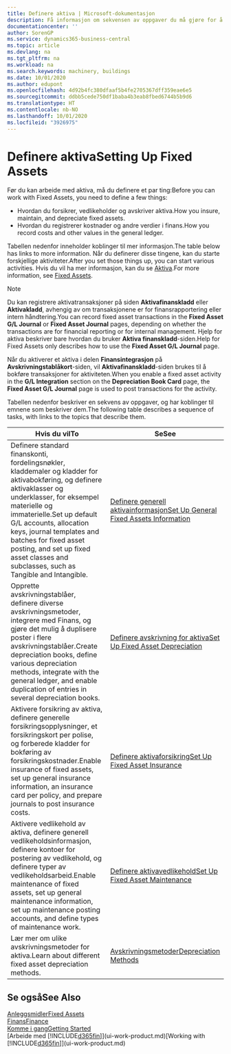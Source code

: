 ```yaml
---
title: Definere aktiva | Microsoft-dokumentasjon
description: Få informasjon om sekvensen av oppgaver du må gjøre for å definere aktiva, for eksempel maskiner eller bygninger.
documentationcenter: ''
author: SorenGP
ms.service: dynamics365-business-central
ms.topic: article
ms.devlang: na
ms.tgt_pltfrm: na
ms.workload: na
ms.search.keywords: machinery, buildings
ms.date: 10/01/2020
ms.author: edupont
ms.openlocfilehash: 4d92b4fc380dfaaf5b4fe2705367dff359eae6e5
ms.sourcegitcommit: ddbb5cede750df1baba4b3eab8fbed6744b5b9d6
ms.translationtype: HT
ms.contentlocale: nb-NO
ms.lasthandoff: 10/01/2020
ms.locfileid: "3926975"
---
```

# <a name="setting-up-fixed-assets"></a><span data-ttu-id="275c2-103">Definere aktiva</span><span class="sxs-lookup"><span data-stu-id="275c2-103">Setting Up Fixed Assets</span></span>
<span data-ttu-id="275c2-104">Før du kan arbeide med aktiva, må du definere et par ting:</span><span class="sxs-lookup"><span data-stu-id="275c2-104">Before you can work with Fixed Assets, you need to define a few things:</span></span>  

* <span data-ttu-id="275c2-105">Hvordan du forsikrer, vedlikeholder og avskriver aktiva.</span><span class="sxs-lookup"><span data-stu-id="275c2-105">How you insure, maintain, and depreciate fixed assets.</span></span>  
* <span data-ttu-id="275c2-106">Hvordan du registrerer kostnader og andre verdier i finans.</span><span class="sxs-lookup"><span data-stu-id="275c2-106">How you record costs and other values in the general ledger.</span></span>  

<span data-ttu-id="275c2-107">Tabellen nedenfor inneholder koblinger til mer informasjon.</span><span class="sxs-lookup"><span data-stu-id="275c2-107">The table below has links to more information.</span></span> <span data-ttu-id="275c2-108">Når du definerer disse tingene, kan du starte forskjellige aktiviteter.</span><span class="sxs-lookup"><span data-stu-id="275c2-108">After you set those things up, you can start various activities.</span></span> <span data-ttu-id="275c2-109">Hvis du vil ha mer informasjon, kan du se [Aktiva](fa-manage.md).</span><span class="sxs-lookup"><span data-stu-id="275c2-109">For more information, see [Fixed Assets](fa-manage.md).</span></span>  

> [!NOTE]  
>   <span data-ttu-id="275c2-110">Du kan registrere aktivatransaksjoner på siden **Aktivafinanskladd** eller **Aktivakladd**, avhengig av om transaksjonene er for finansrapportering eller intern håndtering.</span><span class="sxs-lookup"><span data-stu-id="275c2-110">You can record fixed asset transactions in the **Fixed Asset G/L Journal** or **Fixed Asset Journal** pages, depending on whether the transactions are for financial reporting or for internal management.</span></span> <span data-ttu-id="275c2-111">Hjelp for aktiva beskriver bare hvordan du bruker **Aktiva finanskladd**-siden.</span><span class="sxs-lookup"><span data-stu-id="275c2-111">Help for Fixed Assets only describes how to use the **Fixed Asset G/L Journal** page.</span></span>  

<span data-ttu-id="275c2-112">Når du aktiverer et aktiva i delen **Finansintegrasjon** på **Avskrivningstablåkort**-siden, vil **Aktivafinanskladd**-siden brukes til å bokføre transaksjoner for aktiviteten.</span><span class="sxs-lookup"><span data-stu-id="275c2-112">When you enable a fixed asset activity in the **G/L Integration** section on the **Depreciation Book Card** page, the **Fixed Asset G/L Journal** page is used to post transactions for the activity.</span></span>

<span data-ttu-id="275c2-113">Tabellen nedenfor beskriver en sekvens av oppgaver, og har koblinger til emnene som beskriver dem.</span><span class="sxs-lookup"><span data-stu-id="275c2-113">The following table describes a sequence of tasks, with links to the topics that describe them.</span></span>  

| <span data-ttu-id="275c2-114">Hvis du vil</span><span class="sxs-lookup"><span data-stu-id="275c2-114">To</span></span> | <span data-ttu-id="275c2-115">Se</span><span class="sxs-lookup"><span data-stu-id="275c2-115">See</span></span> |
| --- | --- |
| <span data-ttu-id="275c2-116">Definere standard finanskonti, fordelingsnøkler, kladdemaler og kladder for aktivabokføring, og definere aktivaklasser og underklasser, for eksempel materielle og immaterielle.</span><span class="sxs-lookup"><span data-stu-id="275c2-116">Set up default G/L accounts, allocation keys, journal templates and batches for fixed asset posting, and set up fixed asset classes and subclasses, such as Tangible and Intangible.</span></span> |[<span data-ttu-id="275c2-117">Definere generell aktivainformasjon</span><span class="sxs-lookup"><span data-stu-id="275c2-117">Set Up General Fixed Assets Information</span></span>](fa-how-setup-general.md) |
| <span data-ttu-id="275c2-118">Opprette avskrivningstablåer, definere diverse avskrivningsmetoder, integrere med Finans, og gjøre det mulig å duplisere poster i flere avskrivningstablåer.</span><span class="sxs-lookup"><span data-stu-id="275c2-118">Create depreciation books, define various depreciation methods, integrate with the general ledger, and enable duplication of entries in several depreciation books.</span></span> |[<span data-ttu-id="275c2-119">Definere avskrivning for aktiva</span><span class="sxs-lookup"><span data-stu-id="275c2-119">Set Up Fixed Asset Depreciation</span></span>](fa-how-setup-depreciation.md) |
| <span data-ttu-id="275c2-120">Aktivere forsikring av aktiva, definere generelle forsikringsopplysninger, et forsikringskort per polise, og forberede kladder for bokføring av forsikringskostnader.</span><span class="sxs-lookup"><span data-stu-id="275c2-120">Enable insurance of fixed assets, set up general insurance information, an insurance card per policy, and prepare journals to post insurance costs.</span></span> |[<span data-ttu-id="275c2-121">Definere aktivaforsikring</span><span class="sxs-lookup"><span data-stu-id="275c2-121">Set Up Fixed Asset Insurance</span></span>](fa-how-setup-insurance.md) |
| <span data-ttu-id="275c2-122">Aktivere vedlikehold av aktiva, definere generell vedlikeholdsinformasjon, definere kontoer for postering av vedlikehold, og definere typer av vedlikeholdsarbeid.</span><span class="sxs-lookup"><span data-stu-id="275c2-122">Enable maintenance of fixed assets, set up general maintenance information, set up maintenance posting accounts, and define types of maintenance work.</span></span> |[<span data-ttu-id="275c2-123">Definere aktivavedlikehold</span><span class="sxs-lookup"><span data-stu-id="275c2-123">Set Up Fixed Asset Maintenance</span></span>](fa-how-setup-maintenance.md) |
| <span data-ttu-id="275c2-124">Lær mer om ulike avskrivningsmetoder for aktiva.</span><span class="sxs-lookup"><span data-stu-id="275c2-124">Learn about different fixed asset depreciation methods.</span></span> |[<span data-ttu-id="275c2-125">Avskrivningsmetoder</span><span class="sxs-lookup"><span data-stu-id="275c2-125">Depreciation Methods</span></span>](fa-depreciation-methods.md) |

## <a name="see-also"></a><span data-ttu-id="275c2-126">Se også</span><span class="sxs-lookup"><span data-stu-id="275c2-126">See Also</span></span>
[<span data-ttu-id="275c2-127">Anleggsmidler</span><span class="sxs-lookup"><span data-stu-id="275c2-127">Fixed Assets</span></span>](fa-manage.md)  
[<span data-ttu-id="275c2-128">Finans</span><span class="sxs-lookup"><span data-stu-id="275c2-128">Finance</span></span>](finance.md)  
[<span data-ttu-id="275c2-129">Komme i gang</span><span class="sxs-lookup"><span data-stu-id="275c2-129">Getting Started</span></span>](product-get-started.md)  
<span data-ttu-id="275c2-130">[Arbeide med [!INCLUDE[d365fin](includes/d365fin_md.md)]](ui-work-product.md)</span><span class="sxs-lookup"><span data-stu-id="275c2-130">[Working with [!INCLUDE[d365fin](includes/d365fin_md.md)]](ui-work-product.md)</span></span>
